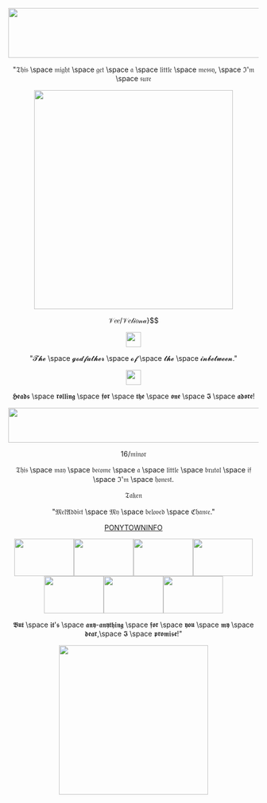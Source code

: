 <p align="center"> <img width="1000" height="100" src="https://64.media.tumblr.com/d1daec2f8e389cf844bcd8d8d1c94cc3/ae2433434469ecfc-38/s400x600/1cf4826b78e64eb7d2135642b8d0942d1ce582cf.pnj"> </p>
<p align="center"> "𝔗𝔥𝔦𝔰 \space 𝔪𝔦𝔤𝔥𝔱 \space 𝔤𝔢𝔱 \space 𝔞 \space 𝔩𝔦𝔱𝔱𝔩𝔢 \space 𝔪𝔢𝔰𝔰𝔶, \space ℑ'𝔪 \space 𝔰𝔲𝔯𝔢
<p align="center"> <img width="400" height="440" src="https://files.catbox.moe/yjl9mg.webp"> </p>
<p align= "center"> 𝒱𝑒𝑒/𝒱𝑒𝓁𝒾𝑜𝓃𝒶}$$
<p align= "center"> <img width="30" height="30" src="https://64.media.tumblr.com/a9c2a164ac44f664a4805f5d9bb306e5/9cd7c663e33f0456-f4/s75x75_c1/d14c593fa5192c7d88fc613a89fda0bfd30afa7e.gifv"> </p>
<p align="center"> "𝓣𝓱𝓮 \space 𝓰𝓸𝓭𝓯𝓪𝓽𝓱𝓮𝓻 \space 𝓸𝓯 \space 𝓽𝓱𝓮 \space 𝓲𝓷𝓫𝓮𝓽𝔀𝓮𝓮𝓷."
<p align= "center"> <img width="30" height="30" src="https://64.media.tumblr.com/9c2d7e44c395ec5dbf96fcc3dcf80dee/tumblr_inline_p8doaxwukd1rpglid_75sq.gifv"> </p> 
<p align= "center"> 𝕳𝖊𝖆𝖉𝖘 \space 𝖗𝖔𝖑𝖑𝖎𝖓𝖌 \space 𝖋𝖔𝖗 \space 𝖙𝖍𝖊 \space 𝖔𝖓𝖊 \space 𝕴 \space 𝖆𝖉𝖔𝖗𝖊!
<p align="center"> <img width="900" height="70" src="https://64.media.tumblr.com/076edc7d325191f51cd3b260ff237a2b/d064790de911ee2d-02/s400x600/e9e4c1bf44479a348a0dad11d24e9eefcc3cc115.pnj"> </p>
<p align= "center"> 16/𝔪𝔦𝔫𝔬𝔯
<p align="center"> 𝔗𝔥𝔦𝔰 \space 𝔪𝔞𝔶 \space 𝔟𝔢𝔠𝔬𝔪𝔢 \space 𝔞 \space 𝔩𝔦𝔱𝔱𝔩𝔢 \space 𝔟𝔯𝔲𝔱𝔞𝔩 \space 𝔦𝔣 \space ℑ'𝔪 \space 𝔥𝔬𝔫𝔢𝔰𝔱.
<p align= "center"> 𝔗𝔞𝔨𝔢𝔫
<p align="center"> "𝔐𝔢𝔩𝔄𝔡𝔡𝔦𝔠𝔱 \space 𝔐𝔶 \space 𝔟𝔢𝔩𝔬𝔳𝔢𝔡 \space ℭ𝔥𝔞𝔫𝔠𝔢."
<p align="center"> <a href="https://www.patreon.com/preview/campaign?u=72833203&fan_landing=true&view_as=public" target="_blank">PONYTOWNINFO</a> 
<p align="center"> <img width="120" height="75" src="https://64.media.tumblr.com/e0693d3e3eb6b3db6fd7ca2b7097e8fc/e1363fcb45235c50-70/s100x200/1a7059c98cc32ccd56360665cd76515218c4b9e6.gifv"><img width="120" height="75" src="https://64.media.tumblr.com/ccd9d4de7751c57bc9fcb48109919abb/65e5f04146774905-1e/s400x600/8875380807dfc3e95ec85d8e674897e5a69bc9f1.jpg"><img width="120" height="75" src="https://64.media.tumblr.com/c4c1e2819ac815f9ed057efe5809cdb8/8a42bf4c12d3f662-d0/s250x400/29458c00ea639a49be2f579e5ee88f9f6da653f2.jpg"><img width="120" height="75" src="https://64.media.tumblr.com/d49ae83d4350550860ad59f44357df0c/0d5bf3abf003e4e3-27/s400x600/c5c8416c9bdc212ac1f195ef00d1032a973aede4.pnj"><img width="120" height="75" src="https://i.pinimg.com/736x/f3/ee/35/f3ee35a5b5cce6a71ba03d1d28163078.jpg"><img width="120" height="75" src="https://i.pinimg.com/736x/a7/a6/5b/a7a65b3e800fa51f65ce38ef7123752b.jpg"><img width="120" height="75" src="https://i.pinimg.com/736x/a9/a0/26/a9a0267fabacac193eb474cecfec5b6b.jpg">
<p align= "center"> 𝕭𝖚𝖙 \space 𝖎𝖙'𝖘 \space 𝖆𝖓𝖞-𝖆𝖓𝖞𝖙𝖍𝖎𝖓𝖌 \space 𝖋𝖔𝖗 \space 𝖞𝖔𝖚 \space 𝖒𝖞 \space 𝖉𝖊𝖆𝖗,\space  𝕴 \space 𝖕𝖗𝖔𝖒𝖎𝖘𝖊!"
<p align="center"> <img width="300" height="300" src="https://github.com/user-attachments/assets/c79bd066-bde8-4862-b735-6963484de2a8"></p>
